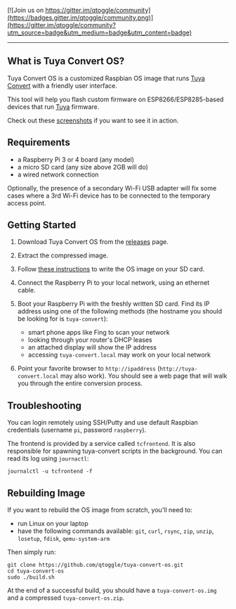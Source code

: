 [![Join us on https://gitter.im/qtoggle/community](https://badges.gitter.im/qtoggle/community.png)](https://gitter.im/qtoggle/community?utm_source=badge&utm_medium=badge&utm_content=badge)

---


## What is Tuya Convert OS?

Tuya Convert OS is a customized Raspbian OS image that runs
[Tuya Convert](https://github.com/ct-Open-Source/tuya-convert) with a friendly user interface.

This tool will help you flash custom firmware on ESP8266/ESP8285-based devices that run [Tuya](https://www.tuya.com/)
firmware. 

Check out these [screenshots](https://github.com/qtoggle/tuya-convert-os/wiki/Screenshots) if you want to see it in
action.

## Requirements

 * a Raspberry Pi 3 or 4 board (any model)
 * a micro SD card (any size above 2GB will do)
 * a wired network connection

Optionally, the presence of a secondary Wi-Fi USB adapter will fix some cases where a 3rd Wi-Fi device has to be
connected to the temporary access point.


## Getting Started

1. Download Tuya Convert OS from the [releases](https://github.com/qtoggle/tuya-convert-os/releases) page.
2. Extract the compressed image.
3. Follow [these instructions](https://www.raspberrypi.org/documentation/installation/installing-images/) to write the
OS image on your SD card.
4. Connect the Raspberry Pi to your local network, using an ethernet cable.
5. Boot your Raspberry Pi with the freshly written SD card. Find its IP address using one of the following methods (the
hostname you should be looking for is `tuya-convert`):

     * smart phone apps like Fing to scan your network
     * looking through your router's DHCP leases
     * an attached display will show the IP address
     * accessing `tuya-convert.local` may work on your local network

6. Point your favorite browser to `http://ipaddress` (`http://tuya-convert.local` may also work). You should see a
web page that will walk you through the entire conversion process.


## Troubleshooting

You can login remotely using SSH/Putty and use default Raspbian credentials (username `pi`, password `raspberry`).

The frontend is provided by a service called `tcfrontend`. It is also responsible for spawning tuya-convert scripts in
the background. You can read its log using `journactl`:

    journalctl -u tcfrontend -f


## Rebuilding Image

If you want to rebuild the OS image from scratch, you'll need to:

 * run Linux on your laptop
 * have the following commands available: `git`, `curl`, `rsync`, `zip`, `unzip`, `losetup`, `fdisk`, `qemu-system-arm` 

Then simply run:

    git clone https://github.com/qtoggle/tuya-convert-os.git
    cd tuya-convert-os
    sudo ./build.sh

At the end of a successful build, you should have a `tuya-convert-os.img` and a compressed `tuya-convert-os.zip`.
